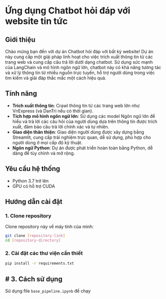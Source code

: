 # Ứng dụng Chatbot hỏi đáp với website tin tức

## Giới thiệu
Chào mừng bạn đến với dự án Chatbot hỏi đáp với bất kỳ website! Dự án này cung cấp một giải pháp linh hoạt cho việc trích xuất thông tin từ các trang web và cung cấp câu trả lời dưới dạng chatbot. Sử dụng sức mạnh của LangChain và mô hình ngôn ngữ lớn, chatbot này có khả năng tương tác và xử lý thông tin từ nhiều nguồn trực tuyến, hỗ trợ người dùng trong việc tìm kiếm và giải đáp thắc mắc một cách hiệu quả.

## Tính năng
- **Trích xuất thông tin**: Crawl thông tin từ các trang web lớn như VnExpress (và DanTri nếu có thời gian).
- **Tích hợp mô hình ngôn ngữ lớn**: Sử dụng các model Ngôn ngữ lớn để hiểu và trả lời các câu hỏi của người dùng dựa trên thông tin được trích xuất, đảm bảo câu trả lời chính xác và tự nhiên.
- **Giao diện thân thiện**: Giao diện người dùng được xây dựng bằng Streamlit, cung cấp trải nghiệm trực quan, dễ sử dụng, phù hợp cho người dùng ở mọi cấp độ kỹ thuật.
- **Ngôn ngữ Python**: Dự án được phát triển hoàn toàn bằng Python, dễ dàng để tùy chỉnh và mở rộng.

## Yêu cầu hệ thống
- Python 3.7 trở lên
- GPU có hỗ trợ CUDA

## Hướng dẫn cài đặt

### 1. Clone repository
Clone repository này về máy tính của mình:

```bash
git clone [repository-link]
cd [repository-directory]
```

### 2. Cài đặt các thư viện cần thiết

```bash
pip install -r requirements.txt
```
## # 3. Cách sử dụng

Sử dụng file `base_pipeline.ipynb` để chạy